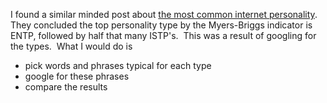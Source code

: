 I found a similar minded post about
[the most common internet personality](http://w-shadow.com/blog/2009/02/26/internet-personality-types/). 
They concluded the top personality type by the Myers-Briggs
indicator is ENTP, followed by half that many ISTP's.  This was a
result of googling for the types.  What I would do is
-   pick words and phrases typical for each type
-   google for these phrases
-   compare the results



